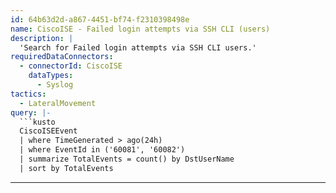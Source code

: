 ```yaml
---
id: 64b63d2d-a867-4451-bf74-f2310398498e
name: CiscoISE - Failed login attempts via SSH CLI (users)
description: |
  'Search for Failed login attempts via SSH CLI users.'
requiredDataConnectors:
  - connectorId: CiscoISE
    dataTypes:
      - Syslog
tactics:
  - LateralMovement
query: |-
  ```kusto
  CiscoISEEvent
  | where TimeGenerated > ago(24h)
  | where EventId in ('60081', '60082')
  | summarize TotalEvents = count() by DstUserName
  | sort by TotalEvents
  ```
---
```


